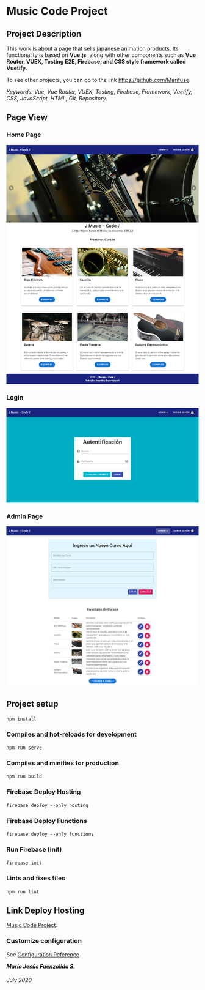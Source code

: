 # Music Code Project

## Project Description

This work is about a page that sells japanese animation products. Its functionality is based on **Vue.js**, along with other components such as **Vue Router, VUEX, Testing E2E, Firebase, and CSS style framework called Vuetify.**

To see other projects, you can go to the link https://github.com/Marifuse

_Keywords: Vue, Vue Router, VUEX, Testing, Firebase, Framework, Vuetify, CSS, JavaScript, HTML, Git, Repository._

## Page View

### Home Page

![Home](public/Music-Code-Project.png "Music Code")

### Login

![Login](public/Login.png "Login")

### Admin Page

![Login](public/Admin.png "Admin")

## Project setup
```
npm install
```

### Compiles and hot-reloads for development
```
npm run serve
```

### Compiles and minifies for production
```
npm run build
```

### Firebase Deploy Hosting
```
firebase deploy --only hosting
```

### Firebase Deploy Functions
```
firebase deploy --only functions
```

### Run Firebase (init)
```
firebase init
```

### Lints and fixes files
```
npm run lint
```

## Link Deploy Hosting

[Music Code Project](https://music-133bf.web.app).


### Customize configuration
See [Configuration Reference](https://cli.vuejs.org/config/).

**_María Jesús Fuenzalida S._**

###### July 2020